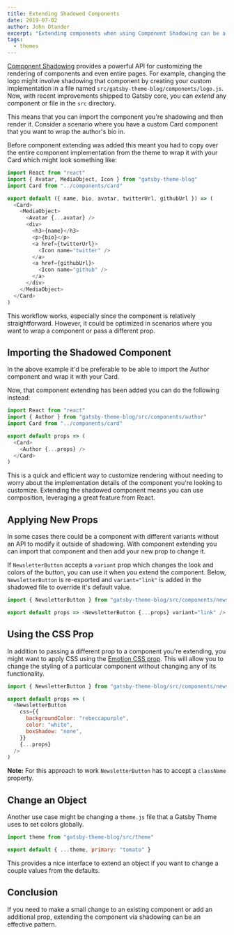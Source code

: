 ```yaml
---
title: Extending Shadowed Components
date: 2019-07-02
author: John Otander
excerpt: "Extending components when using Component Shadowing can be a powerful pattern for making small changes."
tags:
  - themes
---
```


[Component Shadowing](/blog/2019-04-29-component-shadowing/)
provides a powerful API for customizing the rendering of components
and even entire pages. For example, changing the logo might involve
shadowing that component by creating your custom implementation
in a file named `src/gatsby-theme-blog/components/logo.js`. Now,
with recent improvements shipped to Gatsby core, you can _extend_
any component or file in the `src` directory.

This means that you can import the component you're shadowing and
then render it. Consider a scenario where you have a custom Card
component that you want to wrap the author's bio in.

Before component extending was added this meant you had to copy over
the entire component implementation from the theme to wrap it with
your Card which might look something like:

```js:title=src/gatsby-theme-blog/components/author.js
import React from "react"
import { Avatar, MediaObject, Icon } from "gatsby-theme-blog"
import Card from "../components/card"

export default ({ name, bio, avatar, twitterUrl, githubUrl }) => (
  <Card>
    <MediaObject>
      <Avatar {...avatar} />
      <div>
        <h3>{name}</h3>
        <p>{bio}</p>
        <a href={twitterUrl}>
          <Icon name="twitter" />
        </a>
        <a href={githubUrl}>
          <Icon name="github" />
        </a>
      </div>
    </MediaObject>
  </Card>
)
```

This workflow works, especially since the component is relatively
straightforward. However, it could be optimized in scenarios where
you want to wrap a component or pass a different prop.

## Importing the Shadowed Component

In the above example it'd be preferable to be able to import the
Author component and wrap it with your Card.

Now, that component extending has been added you can do the
following instead:

```js:title=src/gatsby-theme-blog/components/author.js
import React from "react"
import { Author } from "gatsby-theme-blog/src/components/author"
import Card from "../components/card"

export default props => (
  <Card>
    <Author {...props} />
  </Card>
)
```

This is a quick and efficient way to customize rendering
without needing to worry about the implementation details of
the component you're looking to customize. Extending the shadowed
component means you can use composition, leveraging a great feature
from React.

## Applying New Props

In some cases there could be a component with different variants
without an API to modify it outside of shadowing. With component
extending you can import that component and then add your new
prop to change it.

If `NewsletterButton` accepts a `variant` prop which changes the
look and colors of the button, you can use it when you extend
the component. Below, `NewsletterButton` is re-exported and
`variant="link"` is added in the shadowed file to override it's
default value.

```js:title=src/gatsby-theme-blog/components/newsletter/button.js
import { NewsletterButton } from "gatsby-theme-blog/src/components/newsletter"

export default props => <NewsletterButton {...props} variant="link" />
```

## Using the CSS Prop

In addition to passing a different prop to a component you're extending,
you might want to apply CSS using the [Emotion CSS prop](/docs/emotion).
This will allow you to change the styling of a particular component without
changing any of its functionality.

```js:title=src/gatsby-theme-blog/components/newsletter/button.js
import { NewsletterButton } from "gatsby-theme-blog/src/components/newsletter"

export default props => (
  <NewsletterButton
    css={{
      backgroundColor: "rebeccapurple",
      color: "white",
      boxShadow: "none",
    }}
    {...props}
  />
)
```

**Note:** For this approach to work `NewsletterButton` has to accept a
`className` property.

## Change an Object

Another use case might be changing a `theme.js` file that a Gatsby
Theme uses to set colors globally.

```js:title=src/gatsby-theme-blog/theme.js
import theme from "gatsby-theme-blog/src/theme"

export default { ...theme, primary: "tomato" }
```

This provides a nice interface to extend an object if you want to
change a couple values from the defaults.

## Conclusion

If you need to make a small change to an existing component or
add an additional prop, extending the component via shadowing can
be an effective pattern.
